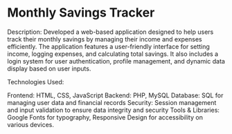 # Monthly Savings Tracker

Description: Developed a web-based application designed to help users track their monthly savings 
by managing their income and expenses efficiently. The application features a user-friendly interface 
for setting income, logging expenses, and calculating total savings. 
It also includes a login system for user authentication, profile management, and dynamic data display based on user inputs.


Technologies Used:

Frontend: HTML, CSS, JavaScript
Backend: PHP, MySQL
Database: SQL for managing user data and financial records
Security: Session management and input validation to ensure data integrity and security
Tools & Libraries: Google Fonts for typography, Responsive Design for accessibility on various devices.
